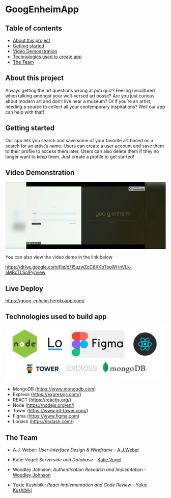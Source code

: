 # GoogEnheimApp

## Table of contents

  * [About this project](#about-this-project)
  * [Getting started](#getting-started)
  * [Video Demonstration](#demo)
  * [Technologies used to create app](#technologies-used)
  * [The Team](#team)

## <a name="about-this-project"></a> About this project
<p>Always getting the art questions wrong at pub quiz? Feeling uncultured when talking amongst your well-versed art posse? Are you just curious about modern art and don’t live near a museum? Or if you’re an artist, needing a source to collect all your contemporary inspirations? Well our app can help with that!</p>

## <a name="getting-started"></a> Getting started
<p>Our app lets you search and save some of your favorite art based on a search for an artist’s name. Users can create a user account and save them to their profile to access them later. Users can also delete them if they no longer want to keep them. Just create a profile to get started!</p> 

## <a name="demo"></a> Video Demonstration

![](client\public\Googenhiem.gif)

You can also view the video demo in the link below

https://drive.google.com/file/d/15uzwZcC8KKbTpoWHnVLk-aMBcTLSolPy/view

## Live Deploy

https://goog-enheim.herokuapp.com/

## <a name="technologies-used"></a> Technologies used to build app

![](client\public\tech.png)

  * MongoDB (https://www.mongodb.com)
  * Express (https://expressjs.com/)
  * REACT (https://reactjs.org/)
  * Node (https://nodejs.org/en/)
  * Tower (https://www.git-tower.com/)
  * Figma (https://www.figma.com)
  * Lodash (https://lodash.com/)

  ## <a name="team"></a> The Team

  * A.J. Weber: *User-Interface Design & Wireframe* - [A.J.Weber](https://github.com/ajweber102)

  * Katie Vogel: *Serverside and Database* - [Katie Vogel](https://github.com/katievogel)

  * Woodley Johnson: *Authentication Research and Implemtation* - [Woodley Johnson](https://github.com/dawood32913)

  * Yukie Kushibiki: *React Implementation and Code Review* - [Yukie Kushibiki](https://github.com/yutsukushi)



